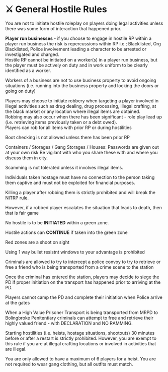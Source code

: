 # ⚔️ General Hostile Rules

You are not to initiate hostile roleplay on players doing legal activities unless there was some form of interaction that happened prior.

**Player run businesses** - if you choose to engage in hostile RP within a player run business the risk is repercussions within RP i.e.; Blacklisted, Org Blacklisted, Police involvement leading a character to be arrested or investigated and charged.
\
Hostile RP cannot be initiated on a worker(s) in a player run business, but the player must be actively on duty and in work uniform to be clearly identified as a worker.

Workers of a business are not to use business property to avoid ongoing situations (i.e. running into the business property and locking the doors or going on duty)

Players may choose to initiate robbery when targeting a player involved in illegal activities such as drug dealing, drug processing, illegal crafting, at the black market or any location where illegal items are obtained.
\
Robbing may also occur when there has been significant - role play lead up (i.e. retrieving items previously taken or a debt owed).
\
Players can rob for all items with prior RP or during hostilities

Boot checking is not allowed unless there has been prior RP

Containers / Storages / Gang Storages / Houses: Passwords are given out at your own risk
Be vigilant with who you share these with and where you discuss them in city.

Scamming is not tolerated unless it involves illegal items.

Individuals taken hostage must have no connection to the person taking them captive and must not be exploited for financial purposes.

Killing a player after robbing them is strictly prohibited and will break the NITRP rule.

However, if a robbed player escalates the situation that leads to death, then that is fair game

No hostile is to be **INITIATED** within a green zone.

Hostile actions can **CONTINUE** if taken into the green zone

Red zones are a shoot on sight

Using 1 way bullet resistnt windows to your advantage is prohibited

Criminals are allowed to try to intercept a police convoy to try to retrieve or free a friend who is being transported from a crime scene to the station

Once the criminal has entered the station, players may decide to siege the PD if proper initiation on the transport has happened prior to arriving at the PD.

Players cannot camp the PD and complete their initiation when Police arrive at the gates

When a High Value Prisoner Transport is being transported from MRPD to Bolingbroke Penitentiary criminals can attempt to free and retrieve their highly valued friend - with DECLARATION and NO RAMMING.

Starting hostilities (i.e. heists, hostage situations, shootouts) 30 minutes before or after a restart is strictly prohibited. However, you are exempt to this rule if you are at illegal crafting locations or involved in activities that are illegal.

You are only allowed to have a maximum of 6 players for a heist. You are not required to wear gang clothing, but all outfits must match.
